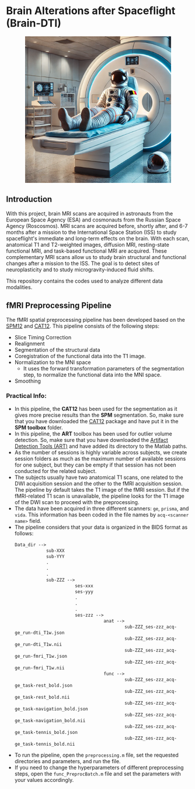 # Brain Alterations after Spaceflight (Brain-DTI)  

<p align="center">
<img src="img.jpg" alt="" height="400"/>
</p>

## Introduction
With this project, brain MRI scans are acquired in astronauts from the European Space Agency (ESA) and cosmonauts from the Russian Space Agency (Roscosmos). 
MRI scans are acquired before, shortly after, and 6-7 months after a mission to the International Space Station (ISS) to study spaceflight's immediate and long-term effects 
on the brain. With each scan, anatomical T1 and T2-weighted images, diffusion MRI, resting-state functional MRI, and task-based functional MRI are acquired. 
These complementary MRI scans allow us to study brain structural and functional changes after a mission to the ISS. The goal is to detect sites of neuroplasticity 
and to study microgravity-induced fluid shifts.

This repository contains the codes used to analyze different data modalities.

## fMRI Preprocessing Pipeline
The fMRI spatial preprocessing pipeline has been developed based on the [SPM12](https://www.fil.ion.ucl.ac.uk/spm/software/spm12/) and [CAT12](https://neuro-jena.github.io/cat/). 
This pipeline consists of the following steps: 

- Slice Timing Correction 
- Realignment
- Segmentation of the structural data
- Coregistration of the functional data into the T1 image.
- Normalization to the MNI space
  - It uses the forward transformation parameters of the segmentation step, to normalize the functional data into the MNI space. 
- Smoothing 

### Practical Info: 

- In this pipeline, the **CAT12** has been used for the segmentation as it gives more precise results than the **SPM** segmentation. So, make sure that you have downloaded the [CAT12](https://neuro-jena.github.io/cat/) package and have put it in the **SPM toolbox** folder.
- In this pipeline, the **ART** toolbox has been used for outlier volume detection. So, make sure that you have downloaded the [Artifact Detection Tools (ART)](https://www.nitrc.org/projects/artifact_detect/) and have added its directory to the Matlab paths.
- As the number of sessions is highly variable across subjects, we create session folders as much as the maximum number of available sessions for one subject,
but they can be empty if that session has not been conducted for the related subject.  
- The subjects usually have two anatomical T1 scans, one related to the DWI acquisition session and the other to the fMRI acquisition session. The pipeline by default takes
the T1 image of the fMRI session. But if the fMRI-related T1 scan is unavailable, the pipeline looks for the T1 image of the DWI scan to proceed with the preprocessing.
- The data have been acquired in three different scanners: `ge`, `prisma`, and `vida`. This information has been coded in the file names by `acq-<scanner name>` field. 
- The pipeline considers that your data is organized in the BIDS format as follows:
  ```
  Data_dir -->
              sub-XXX
              sub-YYY
              .
              .
              .
              sub-ZZZ -->
                         ses-xxx
                         ses-yyy
                         .
                         .
                         .
                         ses-zzz -->
                                    anat -->
                                            sub-ZZZ_ses-zzz_acq-ge_run-dti_T1w.json
                                            sub-ZZZ_ses-zzz_acq-ge_run-dti_T1w.nii
                                            sub-ZZZ_ses-zzz_acq-ge_run-fmri_T1w.json
                                            sub-ZZZ_ses-zzz_acq-ge_run-fmri_T1w.nii
                                    func -->
                                            sub-ZZZ_ses-zzz_acq-ge_task-rest_bold.json
                                            sub-ZZZ_ses-zzz_acq-ge_task-rest_bold.nii
                                            sub-ZZZ_ses-zzz_acq-ge_task-navigation_bold.json
                                            sub-ZZZ_ses-zzz_acq-ge_task-navigation_bold.nii
                                            sub-ZZZ_ses-zzz_acq-ge_task-tennis_bold.json
                                            sub-ZZZ_ses-zzz_acq-ge_task-tennis_bold.nii
  ```
- To run the pipeline, open the `preprocessing.m` file, set the requested directories and parameters, and run the file.
- If you need to change the hyperparameters of different preprocessing steps, open the `func_PreprocBatch.m` file and set the parameters with your values accordingly.
